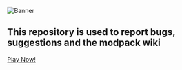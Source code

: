 ![Banner](https://i.imgur.com/LqwCXMR.png)
## **This repository is used to report bugs, suggestions and the modpack wiki**

[Play Now!](https://modrinth.com/modpack/bedrock-reloaded)
